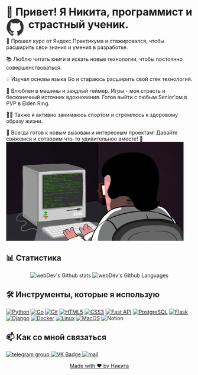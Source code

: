 <h1>
  👋 Привет! Я Никита, программист и страстный ученик.
  <img src="gifs/octo.gif" alt="Гифка" width="50" height="50" style="float: left; margin-right: 10px;" />
</h1>
💼 Прошел курс от Яндекс.Практикума и стажировался, чтобы расширить свои знания и умения в разработке.

📚 Люблю читать книги и искать новые технологии, чтобы постоянно совершенствоваться.

💡 Изучал основы языка Go и стараюсь расширить свой стек технологий.

🚗 Влюблен в машины и заядлый геймер. Игры - моя страсть и бесконечный источник вдохновения. Готов выйти с любым Senior'ом в PVP в Elden Ring.

🏋️‍♂️ Также я активно занимаюсь спортом и стремлюсь к здоровому образу жизни.

🌟 Всегда готов к новым вызовам и интересным проектам! Давайте свяжемся и сотворим что-то удивительное вместе! 🚀
![Гифка](gifs/coderman.gif)

## 📊 Статистика
<p align="center">
<img src="http://github-readme-streak-stats.herokuapp.com?user=KolesnikNV&theme=dark&background=000000" alt="webDev's Github stats" />
<img height="195px" alt="webDev's Github Languages" src="https://github-readme-stats-sigma-five.vercel.app/api/top-langs/?username=KolesnikNV&layout=compact&theme=vision-friendly-dark" />
</p>

## 🛠️ Инструменты, которые я использую
<p align="left">
<a href="https://www.python.org/" target="_blank" rel="noreferrer"><img src="https://raw.githubusercontent.com/danielcranney/readme-generator/main/public/icons/skills/python-colored.svg" width="36" height="36" alt="Python" /></a>
<a href="https://go.dev/doc/" target="_blank" rel="noreferrer"><img src="https://raw.githubusercontent.com/danielcranney/readme-generator/main/public/icons/skills/go-colored.svg" width="36" height="36" alt="Go" /></a>
<a href="https://git-scm.com/" target="_blank" rel="noreferrer"><img src="https://raw.githubusercontent.com/danielcranney/readme-generator/main/public/icons/skills/git-colored.svg" width="36" height="36" alt="Git" /></a>
<a href="https://developer.mozilla.org/en-US/docs/Glossary/HTML5" target="_blank" rel="noreferrer"><img src="https://raw.githubusercontent.com/danielcranney/readme-generator/main/public/icons/skills/html5-colored.svg" width="36" height="36" alt="HTML5" /></a>
<a href="https://www.w3.org/TR/CSS/#css" target="_blank" rel="noreferrer"><img src="https://raw.githubusercontent.com/danielcranney/readme-generator/main/public/icons/skills/css3-colored.svg" width="36" height="36" alt="CSS3" /></a>
<a href="https://fastapi.tiangolo.com/" target="_blank" rel="noreferrer"><img src="https://raw.githubusercontent.com/danielcranney/readme-generator/main/public/icons/skills/fastapi-colored.svg" width="36" height="36" alt="Fast API" /></a>
<a href="https://www.postgresql.org/" target="_blank" rel="noreferrer"><img src="https://raw.githubusercontent.com/danielcranney/readme-generator/main/public/icons/skills/postgresql-colored.svg" width="36" height="36" alt="PostgreSQL" /></a>
<a href="https://flask.palletsprojects.com/en/2.0.x/" target="_blank" rel="noreferrer"><img src="https://raw.githubusercontent.com/danielcranney/readme-generator/main/public/icons/skills/flask-colored.svg" width="36" height="36" alt="Flask" /></a>
<a href="https://www.djangoproject.com/" target="_blank" rel="noreferrer"><img src="https://raw.githubusercontent.com/danielcranney/readme-generator/main/public/icons/skills/django-colored.svg" width="36" height="36" alt="Django" /></a>
<a href="https://www.docker.com/" target="_blank" rel="noreferrer"><img src="https://raw.githubusercontent.com/danielcranney/readme-generator/main/public/icons/skills/docker-colored.svg" width="36" height="36" alt="Docker" /></a>
<a href="https://www.linux.org" target="_blank" rel="noreferrer"><img src="https://raw.githubusercontent.com/danielcranney/readme-generator/main/public/icons/skills/linux-colored.svg" width="36" height="36" alt="Linux" /></a>
<a href="https://apple.com" target="_blank" rel="noreferrer"><img src="https://raw.githubusercontent.com/danielcranney/readme-generator/main/public/icons/skills/macos-colored.svg" width="36" height="36" alt="MacOS" /></a>
<img src="https://upload.wikimedia.org/wikipedia/commons/e/e9/Notion-logo.svg" title="Notion" alt="Notion" width="40" height="40"/>&nbsp
</p>


## 📫 Как со мной связаться
<div id="badges">
    <a href="https://t.me/n_kolesnik_v" target="_blank">
      <img src="https://cdn-icons-png.flaticon.com/512/2111/2111646.png" width="40" height="40" alt="telegram group" />
    </a>
    <a href="https://vk.com/kolesnik_nv" target="_blank">
      <img src="https://cdn-icons-png.flaticon.com/512/145/145813.png" width="40" height="40" alt="VK Badge"/>
    </a>
 <a href="https://i@nikitakolesnik.ru" target="_blank">
      <img src="https://cdn.icon-icons.com/icons2/2011/PNG/512/envelope_mail_letter_icon_123486.png" width="40" height="40" alt="mail" />
</div>


<p align="center">Made with ❤️ by Никита</p>
